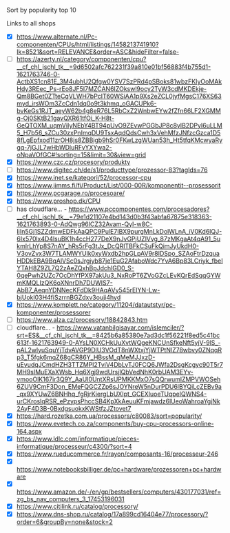 Sort by popularity
top 10

Links to all shops

- [x] https://www.alternate.nl/Pc-componenten/CPUs/html/listings/1458213741910?lk=8521&sort=RELEVANCE&order=ASC&hideFilter=false-
- [ ] https://azerty.nl/category/componenten/cpu?__cf_chl_jschl_tk__=9d6502afc762231f39a810e01bf56883f4b755d1-1621763746-0-ActbXS1cn81E_3M4ubhU2Qfgw0YSV7SzPRd4pSBoks81wbzFKIyOoMAkHdy3REec_Ps-rEo8JF5I7MZCAN6IZOkswl9ocy2TyW3cdMKDEkje-Qm8BGet0ZTteCqVLWH7bPcIT60WSiAA1p9Xs2eZCL0jyfMgsC176XS63myd_irsWOm3ZcCdn1dq0o9t3khmq_oGACUPk6-bvKeGs1RJT_aeyW62b4g8eR76L5RbCxZ2WnbwEYw2fZfn66LF2XGMMg-Oj0SKtB21gavQXR61tfOi_K-H8t-GeQTOXM_uqmViIyNEbY4BT94pUvO9ZEvwPGGbJP8c8ylB2DPyI6uLLM5_H7b56_sZCu30zxPnImqDU9TsxAqdQdsCwh3xVehMfzJNfzcGzca1D58fLgEpfxod11zrOH8js8ZBBigb9hSr0FKwLzgWUan53h_Ht5tfqKMcwyaRygq-7jGJL7wHbWDluRFyYXYwa2-oNpaVOfGC#!sorting=15&limit=30&view=grid
- [x] https://www.czc.cz/procesory/produkty
- [ ] https://www.digitec.ch/de/s1/producttype/prozessor-83?tagIds=76
- [x] https://www.inet.se/kategori/52/processor-cpu
- [x] https://www.jimms.fi/fi/Product/List/000-00R/komponentit--prosessorit
- [x] https://www.pcgarage.ro/procesoare/
- [x] https://www.proshop.dk/CPU
- [ ] has cloudflare... - https://www.pccomponentes.com/procesadores?__cf_chl_jschl_tk__=79e1d21107e4bd143d0b3f43abfa67875e318363-1621763893-0-AdQwg96lCZ32Avam-QyI-w8C-IjIn5Gj1SZZdmwEDFkAaQPC9PulE7IBX9purgMnLkDolWLnA_iV0Kd6lQJ-6Ix570lx4D4lsuBK1h4ccH277DeX9nJvGPjUZlVvg_87zMKgaAt4qA91_5ukmlrLhYp8S7nAY_hRs5rFg3tJx_DcQRlTBFkCSuFkQimJyUkdH0-V3ovZvx3W7TLAMWYUlk0xyWxdb2hpGLpAV9r8IDSpo_SZAoFtrDzquaHDDkEBA9BqAlVSc0sJrgjyb87je1EuG2AfaboWdc7YvA6Bp83LCriyk_fbeIYTAH8Z9ZL7Q2zAeZQxhBpJdchlGD0_S-0qePwh2UZc7OcDhYfPX97akUu3_NxRoPT6ZVoGZcLEvKQrEdSqqGYWmKMQLIzQK6oXNnrDh7DUWIS7-AbB7_AeqnYDNNecKFdDk9HAqAVy545rEIYN-Lw-bjUokl03H4fiSzrrnBGZdxv3ouji4hyd
- [x] https://www.komplett.no/category/11204/datautstyr/pc-komponenter/prosessorer
- [ ] https://www.alza.cz/procesory/18842843.htm
- [ ] cloudflare... - https://www.vatanbilgisayar.com/islemciler/?srt=ES&__cf_chl_jschl_tk__=8425b6a85380e7ad3dc1f56221f8ed5c41bc613f-1621763949-0-AYsLN0XCHkUuXvtWQgeKNCUnSfkeNft5yjV-9lS_-pAL2wlyuSquYjTdvAVGP9DlU3VOdT8nWXtxjYjWTPtNlZ78wbvy0ZNqqRp3_T5fgk6mqZ68gCR86Y_HBssM_qMeMJJxzD-uEvudqJCmdHZH3TTZMPl2TviV4DbLvTJ0FCQ6JWfa2DsgKcgyc90T5r7MH9sIMuEXaXWsb_Hq6Xgj9wdUrsjIQbVedNhK0rbUAM3EYv-ymooOlK167ir3Q9Y_AaUI0UntXRsUPMKKMxO7sQQrwumlZMPVWOSeh6ZUV9CmF3Don_EMeFQGCZZp6sJOYNreW5nDurPDU6lBYQiLcZEBv9a_qx9XYUwZ6BNHhq_fgRjrKiergLbUXIpt_GCEXIuoeTUqpelQWNS4-urCKroslqRSR_ePzypsPhccSB4KpXkAeuuKFmjawdz6lUeoWahroaYgjNk2AyF4D3B-0BxdgsuokxKWStfzJZtovet7
- [x] https://hard.rozetka.com.ua/processors/c80083/sort=popularity/
- [x] https://www.evetech.co.za/components/buy-cpu-processors-online-164.aspx
- [x] https://www.ldlc.com/informatique/pieces-informatique/processeur/c4300/?sort=4
- [x] https://www.rueducommerce.fr/rayon/composants-16/processeur-246
- [x] https://www.notebooksbilliger.de/pc+hardware/prozessoren+pc+hardware
- [x] https://www.amazon.de/-/en/gp/bestsellers/computers/430177031/ref=zg_bs_nav_computers_3_17453196031
- [x] https://www.citilink.ru/catalog/processory/
- [x] https://www.dns-shop.ru/catalog/17a899cd16404e77/processory/?order=6&groupBy=none&stock=2
